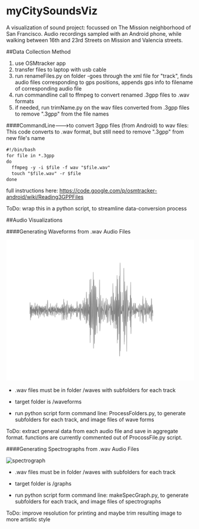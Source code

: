 myCitySoundsViz
===============

A visualization of sound project: focussed on The Mission neighborhood of San Francisco. Audio recordings sampled with an Android phone, while walking between 16th and 23rd Streets on Mission and Valencia streets.


##Data Collection Method

1. use OSMtracker app  
2. transfer files to laptop with usb cable
3. run renameFiles.py on folder 
  -goes through the xml file for "track", finds audio files corresponding to gps positions, appends gps info to filename of corresponding audio file
4. run commandline call to ffmpeg to convert renamed .3gpp files to .wav formats
5. if needed, run trimName.py on the  wav files converted from .3gpp files to remove ".3gpp" from the file names


####CommandLine--->to convert 3gpp files (from Android) to wav files:
This code converts to .wav format, but still need to remove ".3gpp" from new file's name

```
#!/bin/bash
for file in *.3gpp
do
  ffmpeg -y -i $file -f wav "$file.wav"
  touch "$file.wav" -r $file
done
```


full instructions here: 
https://code.google.com/p/osmtracker-android/wiki/Reading3GPPFiles

ToDo: wrap this in a python script, to streamline data-conversion process


##Audio Visualizations

####Generating Waveforms from .wav Audio Files

![waveform](waveform.jpg "waveform")


+ .wav files must be in folder /waves with subfolders for each track

+ target folder is /waveforms 

+ run python script form command line: ProcessFolders.py, to generate subfolders for each track, and image files of wave forms

ToDo: extract general data from each audio file and save in aggregate format. functions are currently commented out of ProcossFile.py script. 


####Generating Spectrographs from .wav Audio Files

![spectrograph](specGraph.jpg "spectrograph")

+ .wav files must be in folder /waves with subfolders for each track

+ target folder is /graphs 

+ run python script form command line: makeSpecGraph.py, to generate subfolders for each track, and image files of spectrographs

ToDo: improve resolution for printing and maybe trim resulting image to more artistic style



